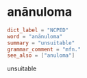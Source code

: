 # anānuloma

``` toml
dict_label = "NCPED"
word = "anānuloma"
summary = "unsuitable"
grammar_comment = "mfn."
see_also = ["anuloma"]
```

unsuitable

